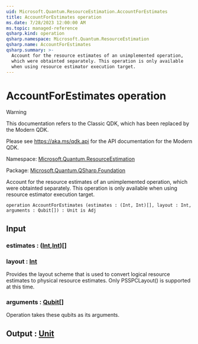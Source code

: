 ```yaml
---
uid: Microsoft.Quantum.ResourceEstimation.AccountForEstimates
title: AccountForEstimates operation
ms.date: 7/28/2023 12:00:00 AM
ms.topic: managed-reference
qsharp.kind: operation
qsharp.namespace: Microsoft.Quantum.ResourceEstimation
qsharp.name: AccountForEstimates
qsharp.summary: >-
  Account for the resource estimates of an unimplemented operation,
  which were obtainted separately. This operation is only available
  when using resource estimator execution target.
---
```


# AccountForEstimates operation

> [!WARNING]
> This documentation refers to the Classic QDK, which has been replaced by the Modern QDK.
>
> Please see <https://aka.ms/qdk.api> for the API documentation for the Modern QDK.

Namespace: [Microsoft.Quantum.ResourceEstimation](xref:Microsoft.Quantum.ResourceEstimation)

Package: [Microsoft.Quantum.QSharp.Foundation](https://nuget.org/packages/Microsoft.Quantum.QSharp.Foundation)


Account for the resource estimates of an unimplemented operation,which were obtainted separately. This operation is only availablewhen using resource estimator execution target.

```qsharp
operation AccountForEstimates (estimates : (Int, Int)[], layout : Int, arguments : Qubit[]) : Unit is Adj
```


## Input

### estimates : ([Int](xref:microsoft.quantum.qsharp.valueliterals#int-literals),[Int](xref:microsoft.quantum.qsharp.valueliterals#int-literals))[]




### layout : [Int](xref:microsoft.quantum.qsharp.valueliterals#int-literals)

Provides the layout scheme that is used to convert logical resource estimatesto physical resource estimates. Only PSSPCLayout() is supported at this time.


### arguments : [Qubit](xref:microsoft.quantum.qsharp.valueliterals#qubit-literals)[]

Operation takes these qubits as its arguments.



## Output : [Unit](xref:microsoft.quantum.qsharp.valueliterals#unit-literal)

